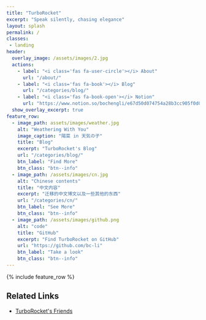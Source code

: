 ```yaml
---
title: "TurboRocket"
excerpt: "Speak silently, chasing elegance"
layout: splash
permalink: /
classes:
 - landing
header:
  overlay_image: /assets/images/2.jpg
  actions:
    - label: "<i class='fas fa-user-circle'></i> About"
      url: "/about/"
    - label: "<i class='fas fa-book'></i> Blog"
      url: "/categories/blog/"
    - label: "<i class='fas fa-book-open'></i> Notion"
      url: "https://www.notion.so/bochengli/e67d50d074754a28b3cc905f0d078338?v=96949b3285c241479be8ac666f1dcf59"
  show_overlay_excerpt: true
feature_row:
  - image_path: assets/images/weather.jpg
    alt: "Weathering With You"
    image_caption: "陽菜 in 天気の子"
    title: "Blog"
    excerpt: "TurboRocket's Blog"
    url: "/categories/blog/"
    btn_label: "Find More"
    btn_class: "btn--info"
  - image_path: /assets/images/cn.jpg
    alt: "Chinese contents"
    title: "中文内容"
    excerpt: "迁移的中文博文以及一些其他的东西"
    url: "/categories/cn/"
    btn_label: "See More"
    btn_class: "btn--info"
  - image_path: /assets/images/github.png
    alt: "code"
    title: "GitHub"
    excerpt: "Find TurboRocket on GitHub"
    url: "https://github.com/bc-li"
    btn_label: "Take a look"
    btn_class: "btn--info"
---
```


{% include feature_row %}

## Related Links

* [TurboRocket's Friends](https://bc-li.github.io/friends/)
<script>document.getElementById('page-title').insertAdjacentHTML('beforebegin', '<img src="/assets/images/avatar.jpg" alt="TurboRocket" class="avatar" itemprop="image" />');</script>